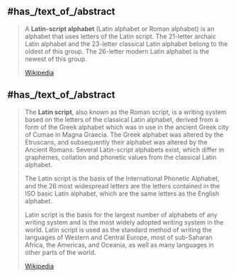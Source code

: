 ﻿---
has_id_wikidata: Q8229
subclass_of: "[[_Standards/WikiData/WD~alphabetic writing system,2182919]]"
history_of_topic: "[[_Standards/WikiData/WD~history of the Latin alphabet,3772237]]"
based_on: "[[_Standards/WikiData/WD~Old Italic,4891256]]"
topic_s_main_template: "[[_Standards/WikiData/WD~Template_Latin script,15063213]]"
different_from:
- "[[_Standards/WikiData/WD~English script,16929818]]"
- "[[_Standards/WikiData/WD~Latin-script alphabet,29575627]]"
- "[[_Standards/WikiData/WD~Latin alphabet,41670]]"
script_directionality: '[[_Standards/WikiData/WD~left-to-right,17321844]]'
has_part_s_: "[[_Standards/WikiData/WD~Latin-script letter,19776628]]"
described_by_source: '[[_Standards/WikiData/WD~Wikipesija,108929142]]'
inception: "-0700-01-01T00:00:00Z"
has_time_started: "-0700-01-01T00:00:00Z"
3D_model: "http://commons.wikimedia.org/wiki/Special:FilePath/LATEINISCHES%20ALPHABET%20NOTO%20SANS.stl"
image: "http://commons.wikimedia.org/wiki/Special:FilePath/Abecedarium.svg"
Unicode_range:
- U+0041-005A,U+0061-006A
- U+00AA,U+00BA,U+00C0-00D6,U+00D7-00F6,U+00F8-00FF
- U+2071,U+207F,U+2090-209C
- U+2160-2188
- U+1D400-1D6A5
- U+02B0-02E4
- U+1D00-1D25,U+1D2C-1D5C,U+1D62-1D65,U+1D6B-1D77,U+1D79-1DBE
- U+A722-A787,U+A78B-A7CA,U+A7D0-A7D1,U+A7D3,U+A7D5-A7D9,U+A7F2-A7FF
- U+AB30-AB5A,U+AB5C-AB64,U+AB66-AB69
- U+FF21-FF3A,U+FF41-FF5A
- U+10780-10785,U+10787-107B0,U+107B2-107BA
- U+2102,U+2107,U+210A-2113,U+2115,U+2117-2125,U+2128,U+212A-2134,U+2139-213B,U+2141-214C,U+214E
- U+1E00-1EFF
- U+0100-017F
- U+2C60-2C7F
- U+0180-024F
- U+0250-02AF
- U+FB00-FB06
instance_of: "[[_Standards/WikiData/WD~writing system,8192]]"
location: '[[_Standards/WikiData/WD~Italy,38]]'
ISO_15924_numeric_code: 215
name:
- Latin
- latin
Commons_category: "Latin alphabet"
distribution_map: "http://commons.wikimedia.org/wiki/Special:FilePath/Latin%20alphabet%20world%20distribution.svg"
spoken_text_audio: "http://commons.wikimedia.org/wiki/Special:FilePath/Nl-Latijnsalfabet.ogg"
described_at_URL: "https://wikipesija.org/wiki/sitelen_Lasina"
ISO_15924_alpha_4_code: Latn
Commons_gallery: "Latin letters"
---

## #has_/text_of_/abstract 

> A **Latin-script alphabet** (Latin alphabet or Roman alphabet) is an alphabet that uses letters of the Latin script. The 21-letter archaic Latin alphabet and the 23-letter classical Latin alphabet belong to the oldest of this group. The 26-letter modern Latin alphabet is the newest of this group.
>
> [Wikipedia](https://en.wikipedia.org/wiki/Latin-script%20alphabet) 


## #has_/text_of_/abstract 

> The **Latin script**, also known as the Roman script, is a writing system based on the letters of the classical Latin alphabet, derived from a form of the Greek alphabet which was in use in the ancient Greek city of Cumae in Magna Graecia. The Greek alphabet was altered by the Etruscans, and subsequently their alphabet was altered by the Ancient Romans. Several Latin-script alphabets exist, which differ in graphemes, collation and phonetic values from the classical Latin alphabet.
>
> The Latin script is the basis of the International Phonetic Alphabet, and the 26 most widespread letters are the letters contained in the ISO basic Latin alphabet, which are the same letters as the English alphabet.
>
> Latin script is the basis for the largest number of alphabets of any writing system and is the most widely adopted writing system in the world. Latin script is used as the standard method of writing the languages of Western and Central Europe, most of sub-Saharan Africa, the Americas, and Oceania, as well as many languages in other parts of the world.
>
> [Wikipedia](https://en.wikipedia.org/wiki/Latin%20script)  


